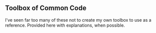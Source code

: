 ## Toolbox of Common Code

I've seen far too many of these not to create my own toolbox to use as a reference. Provided here with explanations, when possible.
